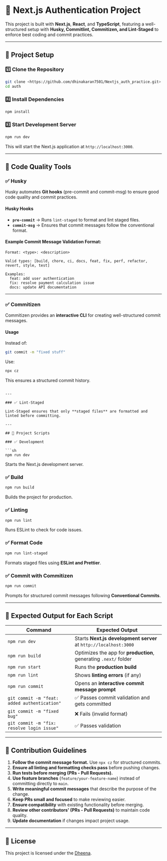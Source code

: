 # 🚀 Next.js Authentication Project

This project is built with **Next.js**, **React**, and **TypeScript**, featuring a well-structured setup with **Husky, Commitlint, Commitizen, and Lint-Staged** to enforce best coding and commit practices.

---

## 📖 Project Setup

### 1️⃣ Clone the Repository

```sh
git clone <https://github.com/dhinakaran7501/Nextjs_auth_practice.git>
cd auth
```

### 2️⃣ Install Dependencies

```sh
npm install
```

### 3️⃣ Start Development Server

```sh
npm run dev
```

This will start the Next.js application at `http://localhost:3000`.

---

## 🔧 Code Quality Tools

### ✅ Husky

Husky automates **Git hooks** (pre-commit and commit-msg) to ensure good code quality and commit practices.

#### **Husky Hooks**

- **`pre-commit`** → Runs `lint-staged` to format and lint staged files.
- **`commit-msg`** → Ensures that commit messages follow the conventional format.

#### **Example Commit Message Validation Format:**

```
Format: <type>: <description>

Valid types: [build, chore, ci, docs, feat, fix, perf, refactor, revert, style, test]

Examples:
  feat: add user authentication
  fix: resolve payment calculation issue
  docs: update API documentation
```

---

### ✅ Commitizen

Commitizen provides an **interactive CLI** for creating well-structured commit messages.

#### **Usage**

Instead of:

```sh
git commit -m "fixed stuff"
```

Use:

```sh
npx cz
```

This ensures a structured commit history.

````

---

### ✅ Lint-Staged

Lint-Staged ensures that only **staged files** are formatted and linted before committing.

---

## 🚀 Project Scripts

### ✅ Development

```sh
npm run dev
````

Starts the Next.js development server.

### ✅ Build

```sh
npm run build
```

Builds the project for production.

### ✅ Linting

```sh
npm run lint
```

Runs ESLint to check for code issues.

### ✅ Format Code

```sh
npm run lint-staged
```

Formats staged files using **ESLint and Prettier**.

### ✅ Commit with Commitizen

```sh
npm run commit
```

Prompts for structured commit messages following **Conventional Commits**.

---

## 🎯 Expected Output for Each Script

| Command                                      | Expected Output                                                  |
| -------------------------------------------- | ---------------------------------------------------------------- |
| `npm run dev`                                | Starts **Next.js development server** at `http://localhost:3000` |
| `npm run build`                              | Optimizes the app for **production**, generating `.next/` folder |
| `npm run start`                              | Runs the **production build**                                    |
| `npm run lint`                               | Shows **linting errors** (if any)                                |
| `npm run commit`                             | Opens an **interactive commit message prompt**                   |
| `git commit -m "feat: added authentication"` | ✅ Passes commit validation and gets committed                   |
| `git commit -m "fixed bug"`                  | ❌ Fails (invalid format)                                        |
| `git commit -m "fix: resolve login issue"`   | ✅ Passes validation                                             |

---

## 🎯 Contribution Guidelines

1. **Follow the commit message format.** Use `npx cz` for structured commits.
2. **Ensure all linting and formatting checks pass** before pushing changes.
3. **Run tests before merging (PRs - Pull Requests).**
4. **Use feature branches** (`feature/your-feature-name`) instead of committing directly to `main`.
5. **Write meaningful commit messages** that describe the purpose of the change.
6. **Keep PRs small and focused** to make reviewing easier.
7. **Ensure compatibility** with existing functionality before merging.
8. **Review other contributors' (PRs - Pull Requests)** to maintain code quality.
9. **Update documentation** if changes impact project usage.

---

## 📜 License

This project is licensed under the [Dheena](https://www.linkedin.com/in/dhinakaran-ramasamy-7684ba22a/).

